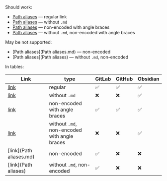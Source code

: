 Should work:
- [Path aliases](Path%20aliases.md) — regular link
- [Path aliases](Path%20aliases) — without `.md`
- [Path aliases](<Path aliases.md>) — non-encoded with angle braces
- [Path aliases](<Path aliases>) — without `.md`, non-encoded with angle braces

May be not supported:
- [Path aliases](Path aliases.md) — non-encoded
- [Path aliases](Path aliases) — without `.md`, non-encoded

In tables:

| Link                      | type                                            | GitLab | GitHub | Obsidian |
| ------------------------- | ----------------------------------------------- | ------ | ------ | -------- |
| [link](Path%20aliases.md) | regular                                         | ✅      | ✅      | ✅        |
| [link](Path%20aliases)    | without `.md`                                   | ❌      | ❌      | ✅        |
| [link](<Path aliases.md>) | non-encoded with angle braces                   | ✅      | ✅      | ✅        |
| [link](<Path aliases>)    | without `.md`,<br>non-encoded with angle braces | ❌      | ❌      | ✅        |
| [link](Path aliases.md)   | non-encoded                                     | ✅<br>  | ❌      | ❌        |
| [link](Path aliases)      | without `.md`, non-encoded                      | ✅      | ❌      | ❌        |


